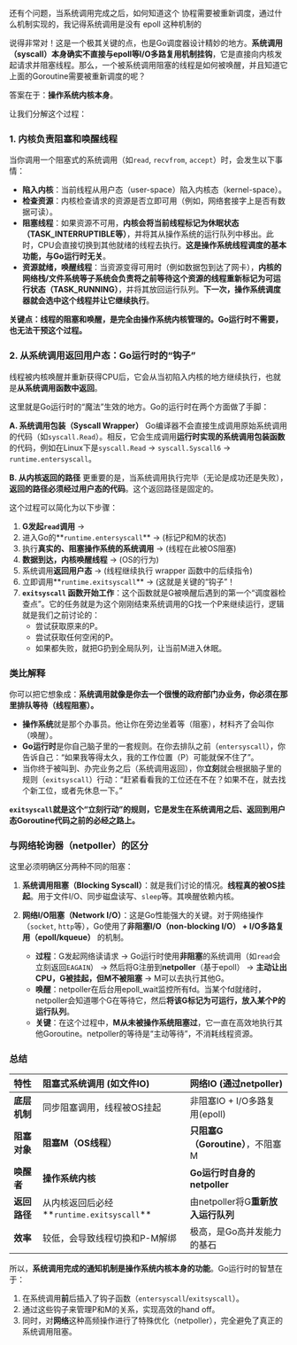 还有个问题，当系统调用完成之后，如何知道这个 协程需要被重新调度，通过什么机制实现的，我记得系统调用是没有 epoll 这种机制的




说得非常对！这是一个极其关键的点，也是Go调度器设计精妙的地方。**系统调用（syscall）本身确实不直接与epoll等I/O多路复用机制挂钩**，它是直接向内核发起请求并阻塞线程。那么，一个被系统调用阻塞的线程是如何被唤醒，并且知道它上面的Goroutine需要被重新调度的呢？

答案在于：**操作系统内核本身**。

让我们分解这个过程：

### 1. 内核负责阻塞和唤醒线程

当你调用一个阻塞式的系统调用（如`read`, `recvfrom`, `accept`）时，会发生以下事情：

*   **陷入内核**：当前线程从用户态（user-space）陷入内核态（kernel-space）。
*   **检查资源**：内核检查请求的资源是否立即可用（例如，网络套接字上是否有数据可读）。
*   **阻塞线程**：如果资源不可用，**内核会将当前线程标记为休眠状态（TASK_INTERRUPTIBLE等）**，并将其从操作系统的运行队列中移出。此时，CPU会直接切换到其他就绪的线程去执行。**这是操作系统线程调度的基本功能，与Go运行时无关**。
*   **资源就绪，唤醒线程**：当资源变得可用时（例如数据包到达了网卡），**内核的网络栈/文件系统等子系统会负责将之前等待这个资源的线程重新标记为可运行状态（TASK_RUNNING）**，并将其放回运行队列。**下一次，操作系统调度器就会选中这个线程并让它继续执行**。

**关键点：线程的阻塞和唤醒，是完全由操作系统内核管理的。Go运行时不需要，也无法干预这个过程。**

### 2. 从系统调用返回用户态：Go运行时的“钩子”

线程被内核唤醒并重新获得CPU后，它会从当初陷入内核的地方继续执行，也就是**从系统调用函数中返回**。

这里就是Go运行时的“魔法”生效的地方。Go的运行时在两个方面做了手脚：

**A. 系统调用包装（Syscall Wrapper）**
Go编译器不会直接生成调用原始系统调用的代码（如`syscall.Read`）。相反，它会生成调用**运行时实现的系统调用包装函数**的代码，例如在Linux下是`syscall.Read` -> `syscall.Syscall6` -> `runtime.entersyscall`。

**B. 从内核返回的路径**
更重要的是，当系统调用执行完毕（无论是成功还是失败），**返回的路径必须经过用户态的代码**。这个返回路径是固定的。

这个过程可以简化为以下步骤：

1.  **G发起`read`调用** -> 
2.  进入Go的**`runtime.entersyscall`** -> (标记P和M的状态)
3.  执行**真实的、阻塞操作系统的系统调用** -> (线程在此被OS阻塞)
4.  **数据到达，内核唤醒线程** -> (OS的行为)
5.  系统调用**返回用户态** -> (线程继续执行 wrapper 函数中的后续指令)
6.  立即调用**`runtime.exitsyscall`** -> (这就是关键的“钩子”！
7.  **`exitsyscall` 函数开始工作**：这个函数就是G被唤醒后遇到的第一个“调度器检查点”。它的任务就是为这个刚刚结束系统调用的G找一个P来继续运行，逻辑就是我们之前讨论的：
    *   尝试获取原来的P。
    *   尝试获取任何空闲的P。
    *   如果都失败，就把G扔到全局队列，让当前M进入休眠。

### 类比解释

你可以把它想象成：**系统调用就像是你去一个很慢的政府部门办业务，你必须在那里排队等待（线程阻塞）。**

*   **操作系统**就是那个办事员。他让你在旁边坐着等（阻塞），材料齐了会叫你（唤醒）。
*   **Go运行时**是你自己脑子里的一套规则。在你去排队之前（`entersyscall`），你告诉自己：“如果我等得太久，我的工作位置（P）可能就保不住了”。
*   当你终于被叫到、办完业务之后（系统调用返回），你**立刻**就会根据脑子里的规则（`exitsyscall`）行动：“赶紧看看我的工位还在不在？如果不在，就去找个新工位，或者先休息一下。”

**`exitsyscall`就是这个“立刻行动”的规则，它是发生在系统调用之后、返回到用户态Goroutine代码之前的必经之路上。**

### 与网络轮询器（netpoller）的区分

这里必须明确区分两种不同的阻塞：

1.  **系统调用阻塞（Blocking Syscall）**：就是我们讨论的情况。**线程真的被OS挂起**。用于文件I/O、同步磁盘读写、`sleep`等。其唤醒依赖内核。

2.  **网络I/O阻塞（Network I/O）**：这是Go性能强大的关键。对于网络操作（`socket`, `http`等），Go使用了**非阻塞I/O（non-blocking I/O） + I/O多路复用（epoll/kqueue）** 的机制。
    *  **过程**：G发起网络读请求 -> Go运行时使用**非阻塞**的系统调用（如`read`会立刻返回`EAGAIN`） -> 然后将G注册到**netpoller**（基于epoll） -> **主动让出CPU，G被挂起，但M不被阻塞** -> M可以去执行其他G。
    *   **唤醒**：netpoller在后台用epoll_wait监控所有fd。当某个fd就绪时，netpoller会知道哪个G在等待它，然后**将该G标记为可运行，放入某个P的运行队列**。
    *   **关键**：在这个过程中，**M从未被操作系统阻塞过**，它一直在高效地执行其他Goroutine。netpoller的等待是“主动等待”，不消耗线程资源。

### 总结

| 特性         | 阻塞式系统调用 (如文件IO)                 | 网络IO (通过netpoller)             |
| :----------- | :---------------------------------------- | :--------------------------------- |
| **底层机制** | 同步阻塞调用，线程被OS挂起                | 非阻塞IO + I/O多路复用(epoll)      |
| **阻塞对象** | **阻塞M（OS线程）**                       | **只阻塞G（Goroutine）**，不阻塞M  |
| **唤醒者**   | **操作系统内核**                          | **Go运行时自身的netpoller**        |
| **返回路径** | 从内核返回后必经**`runtime.exitsyscall`** | 由netpoller将G**重新放入运行队列** |
| **效率**     | 较低，会导致线程切换和P-M解绑             | 极高，是Go高并发能力的基石         |

所以，**系统调用完成的通知机制是操作系统内核本身的功能**。Go运行时的智慧在于：
1.  在系统调用**前**后插入了钩子函数（`entersyscall`/`exitsyscall`）。
2.  通过这些钩子来管理P和M的关系，实现高效的hand off。
3.  同时，对**网络**这种高频操作进行了特殊优化（netpoller），完全避免了真正的系统调用阻塞。